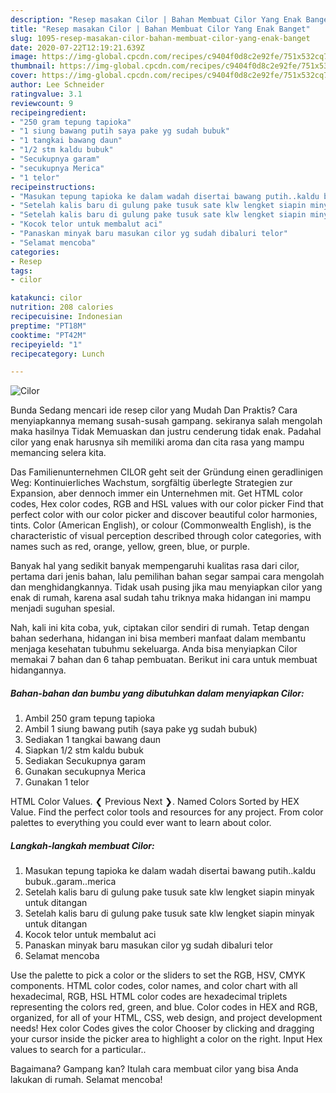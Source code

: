 ```yaml
---
description: "Resep masakan Cilor | Bahan Membuat Cilor Yang Enak Banget"
title: "Resep masakan Cilor | Bahan Membuat Cilor Yang Enak Banget"
slug: 1095-resep-masakan-cilor-bahan-membuat-cilor-yang-enak-banget
date: 2020-07-22T12:19:21.639Z
image: https://img-global.cpcdn.com/recipes/c9404f0d8c2e92fe/751x532cq70/cilor-foto-resep-utama.jpg
thumbnail: https://img-global.cpcdn.com/recipes/c9404f0d8c2e92fe/751x532cq70/cilor-foto-resep-utama.jpg
cover: https://img-global.cpcdn.com/recipes/c9404f0d8c2e92fe/751x532cq70/cilor-foto-resep-utama.jpg
author: Lee Schneider
ratingvalue: 3.1
reviewcount: 9
recipeingredient:
- "250 gram tepung tapioka"
- "1 siung bawang putih saya pake yg sudah bubuk"
- "1 tangkai bawang daun"
- "1/2 stm kaldu bubuk"
- "Secukupnya garam"
- "secukupnya Merica"
- "1 telor"
recipeinstructions:
- "Masukan tepung tapioka ke dalam wadah disertai bawang putih..kaldu bubuk..garam..merica"
- "Setelah kalis baru di gulung pake tusuk sate klw lengket siapin minyak untuk ditangan"
- "Setelah kalis baru di gulung pake tusuk sate klw lengket siapin minyak untuk ditangan"
- "Kocok telor untuk membalut aci"
- "Panaskan minyak baru masukan cilor yg sudah dibaluri telor"
- "Selamat mencoba"
categories:
- Resep
tags:
- cilor

katakunci: cilor 
nutrition: 208 calories
recipecuisine: Indonesian
preptime: "PT18M"
cooktime: "PT42M"
recipeyield: "1"
recipecategory: Lunch

---
```



![Cilor](https://img-global.cpcdn.com/recipes/c9404f0d8c2e92fe/751x532cq70/cilor-foto-resep-utama.jpg)

Bunda Sedang mencari ide resep cilor yang Mudah Dan Praktis? Cara menyiapkannya memang susah-susah gampang. sekiranya salah mengolah maka hasilnya Tidak Memuaskan dan justru cenderung tidak enak. Padahal cilor yang enak harusnya sih memiliki aroma dan cita rasa yang mampu memancing selera kita.

Das Familienunternehmen CILOR geht seit der Gründung einen geradlinigen Weg: Kontinuierliches Wachstum, sorgfältig überlegte Strategien zur Expansion, aber dennoch immer ein Unternehmen mit. Get HTML color codes, Hex color codes, RGB and HSL values with our color picker Find that perfect color with our color picker and discover beautiful color harmonies, tints. Color (American English), or colour (Commonwealth English), is the characteristic of visual perception described through color categories, with names such as red, orange, yellow, green, blue, or purple.

Banyak hal yang sedikit banyak mempengaruhi kualitas rasa dari cilor, pertama dari jenis bahan, lalu pemilihan bahan segar sampai cara mengolah dan menghidangkannya. Tidak usah pusing jika mau menyiapkan cilor yang enak di rumah, karena asal sudah tahu triknya maka hidangan ini mampu menjadi suguhan spesial.


Nah, kali ini kita coba, yuk, ciptakan cilor sendiri di rumah. Tetap dengan bahan sederhana, hidangan ini bisa memberi manfaat dalam membantu menjaga kesehatan tubuhmu sekeluarga. Anda bisa menyiapkan Cilor memakai 7 bahan dan 6 tahap pembuatan. Berikut ini cara untuk membuat hidangannya.

<!--inarticleads1-->

##### Bahan-bahan dan bumbu yang dibutuhkan dalam menyiapkan Cilor:

1. Ambil 250 gram tepung tapioka
1. Ambil 1 siung bawang putih (saya pake yg sudah bubuk)
1. Sediakan 1 tangkai bawang daun
1. Siapkan 1/2 stm kaldu bubuk
1. Sediakan Secukupnya garam
1. Gunakan secukupnya Merica
1. Gunakan 1 telor


HTML Color Values. ❮ Previous Next ❯. Named Colors Sorted by HEX Value. Find the perfect color tools and resources for any project. From color palettes to everything you could ever want to learn about color. 

<!--inarticleads2-->

##### Langkah-langkah membuat Cilor:

1. Masukan tepung tapioka ke dalam wadah disertai bawang putih..kaldu bubuk..garam..merica
1. Setelah kalis baru di gulung pake tusuk sate klw lengket siapin minyak untuk ditangan
1. Setelah kalis baru di gulung pake tusuk sate klw lengket siapin minyak untuk ditangan
1. Kocok telor untuk membalut aci
1. Panaskan minyak baru masukan cilor yg sudah dibaluri telor
1. Selamat mencoba


Use the palette to pick a color or the sliders to set the RGB, HSV, CMYK components. HTML color codes, color names, and color chart with all hexadecimal, RGB, HSL HTML color codes are hexadecimal triplets representing the colors red, green, and blue. Color codes in HEX and RGB, organized, for all of your HTML, CSS, web design, and project development needs! Hex color Codes gives the color Chooser by clicking and dragging your cursor inside the picker area to highlight a color on the right. Input Hex values to search for a particular.. 

Bagaimana? Gampang kan? Itulah cara membuat cilor yang bisa Anda lakukan di rumah. Selamat mencoba!
